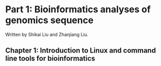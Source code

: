 # Part 1: Bioinformatics analyses of genomics sequence
Written by Shikai Liu and Zhanjiang Liu.


## Chapter 1: Introduction to Linux and command line tools for bioinformatics
